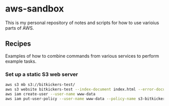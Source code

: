 # aws-sandbox

This is my personal repository of notes and scripts for how to use varioius parts of AWS.


## Recipes

Examples of how to combine commands from various services to perform example tasks.


### Set up a static S3 web server

```bash
aws s3 mb s3://bitkickers-test/
aws s3 website bitkickers-test --index-document index.html --error-document error.html
aws iam create-user --user-name www-data
aws iam put-user-policy --user-name www-data --policy-name s3-bitkickers-test-access --policy-document file://s3-bitkickers-test-access.json
```
